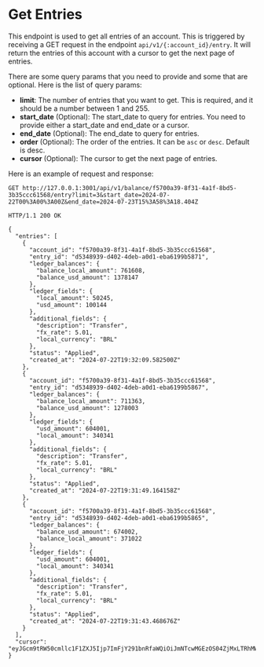 # Get Entries

This endpoint is used to get all entries of an account. This is triggered by receiving a GET request in the endpoint `api/v1/{:account_id}/entry`. 
It will return the entries of this account with a cursor to get the next page of entries.

There are some query params that you need to provide and some that are optional. Here is the list of query params:

- **limit**: The number of entries that you want to get. This is required, and it should be a number between 1 and 255.
- **start_date** (Optional): The start_date to query for entries. You need to provide either a start_date and end_date or a cursor.
- **end_date** (Optional): The end_date to query for entries.
- **order** (Optional): The order of the entries. It can be `asc` or `desc`. Default is desc.
- **cursor** (Optional): The cursor to get the next page of entries.

Here is an example of request and response:

```
GET http://127.0.0.1:3001/api/v1/balance/f5700a39-8f31-4a1f-8bd5-3b35ccc61568/entry?limit=3&start_date=2024-07-22T00%3A00%3A00Z&end_date=2024-07-23T15%3A58%3A18.404Z
```

```
HTTP/1.1 200 OK

{
  "entries": [
    {
      "account_id": "f5700a39-8f31-4a1f-8bd5-3b35ccc61568",
      "entry_id": "d5348939-d402-4deb-a0d1-eba6199b5871",
      "ledger_balances": {
        "balance_local_amount": 761608,
        "balance_usd_amount": 1378147
      },
      "ledger_fields": {
        "local_amount": 50245,
        "usd_amount": 100144
      },
      "additional_fields": {
        "description": "Transfer",
        "fx_rate": 5.01,
        "local_currency": "BRL"
      },
      "status": "Applied",
      "created_at": "2024-07-22T19:32:09.582500Z"
    },
    {
      "account_id": "f5700a39-8f31-4a1f-8bd5-3b35ccc61568",
      "entry_id": "d5348939-d402-4deb-a0d1-eba6199b5867",
      "ledger_balances": {
        "balance_local_amount": 711363,
        "balance_usd_amount": 1278003
      },
      "ledger_fields": {
        "usd_amount": 604001,
        "local_amount": 340341
      },
      "additional_fields": {
        "description": "Transfer",
        "fx_rate": 5.01,
        "local_currency": "BRL"
      },
      "status": "Applied",
      "created_at": "2024-07-22T19:31:49.164158Z"
    },
    {
      "account_id": "f5700a39-8f31-4a1f-8bd5-3b35ccc61568",
      "entry_id": "d5348939-d402-4deb-a0d1-eba6199b5865",
      "ledger_balances": {
        "balance_usd_amount": 674002,
        "balance_local_amount": 371022
      },
      "ledger_fields": {
        "usd_amount": 604001,
        "local_amount": 340341
      },
      "additional_fields": {
        "description": "Transfer",
        "fx_rate": 5.01,
        "local_currency": "BRL"
      },
      "status": "Applied",
      "created_at": "2024-07-22T19:31:43.468676Z"
    }
  ],
  "cursor": "eyJGcm9tRW50cmllc1F1ZXJ5Ijp7ImFjY291bnRfaWQiOiJmNTcwMGEzOS04ZjMxLTRhMWYtOGJkNS0zYjM1Y2NjNjE1NjgiLCJzdGFydF9kYXRlIjoiMjAyNC0wNy0yMlQwMDowMDowMFoiLCJlbmRfZGF0ZSI6IjIwMjQtMDctMjJUMTk6MzE6NDMuNDY4Njc2WiIsInNlcXVlbmNlIjozLCJvcmRlciI6IkRlc2MifX0="
}
```